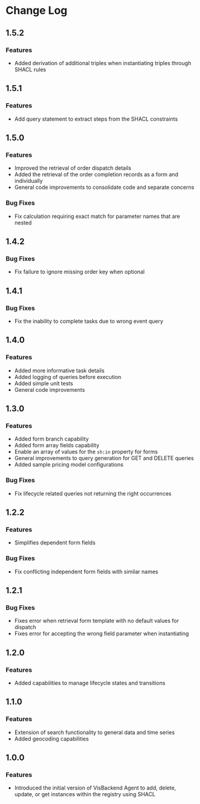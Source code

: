 # Change Log

## 1.5.2

### Features

- Added derivation of additional triples when instantiating triples through SHACL rules

## 1.5.1

### Features

- Add query statement to extract steps from the SHACL constraints

## 1.5.0

### Features

- Improved the retrieval of order dispatch details
- Added the retrieval of the order completion records as a form and individually
- General code improvements to consolidate code and separate concerns

### Bug Fixes

- Fix calculation requiring exact match for parameter names that are nested

## 1.4.2

### Bug Fixes

- Fix failure to ignore missing order key when optional

## 1.4.1

### Bug Fixes

- Fix the inability to complete tasks due to wrong event query

## 1.4.0

### Features

- Added more informative task details
- Added logging of queries before execution
- Added simple unit tests
- General code improvements

## 1.3.0

### Features

- Added form branch capability
- Added form array fields capability
- Enable an array of values for the `sh:in` property for forms
- General improvements to query generation for GET and DELETE queries
- Added sample pricing model configurations

### Bug Fixes

- Fix lifecycle related queries not returning the right occurrences

## 1.2.2

### Features

- Simplifies dependent form fields

### Bug Fixes

- Fix conflicting independent form fields with similar names

## 1.2.1

### Bug Fixes

- Fixes error when retrieval form template with no default values for dispatch
- Fixes error for accepting the wrong field parameter when instantiating

## 1.2.0

### Features

- Added capabilities to manage lifecycle states and transitions

## 1.1.0

### Features

- Extension of search functionality to general data and time series
- Added geocoding capabilities

## 1.0.0

### Features

- Introduced the initial version of VisBackend Agent to add, delete, update, or get instances within the registry using SHACL
